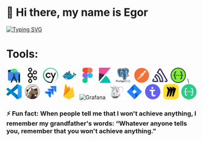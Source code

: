 # 👋 Hi there, my name is Egor
[![Typing SVG](https://readme-typing-svg.demolab.com?font=Fira+Code&pause=1000&color=39ce5ewidth=435&lines=I+Love+testing+🪲)](https://git.io/typing-svg)

# Tools: 

<div>
<img src="https://github.com/devicons/devicon/blob/master/icons/androidstudio/androidstudio-original.svg" title="androidstudio" alt="androidstudio" width="40" height="40"/>&nbsp;
<img src="https://raw.githubusercontent.com/devicons/devicon/54cfe13ac10eaa1ef817a343ab0a9437eb3c2e08/icons/apachekafka/apachekafka-original.svg" title="apachekafka" alt="apachekafka" width="40" height="40"/>&nbsp;
<img src="https://raw.githubusercontent.com/devicons/devicon/54cfe13ac10eaa1ef817a343ab0a9437eb3c2e08/icons/cypressio/cypressio-original.svg" title="cypressio" alt="acypressio" width="40" height="40"/>&nbsp;
<img src="https://raw.githubusercontent.com/devicons/devicon/54cfe13ac10eaa1ef817a343ab0a9437eb3c2e08/icons/docker/docker-original.svg" title="docker" alt="docker" width="40" height="40"/>&nbsp;
<img src="https://raw.githubusercontent.com/devicons/devicon/54cfe13ac10eaa1ef817a343ab0a9437eb3c2e08/icons/figma/figma-original.svg" title="figma" alt="figma" width="40" height="40"/>&nbsp;
<img src="https://raw.githubusercontent.com/devicons/devicon/54cfe13ac10eaa1ef817a343ab0a9437eb3c2e08/icons/kibana/kibana-original.svg" title="kibana" alt="kibana" width="40" height="40"/>&nbsp;
<img src="https://raw.githubusercontent.com/devicons/devicon/54cfe13ac10eaa1ef817a343ab0a9437eb3c2e08/icons/postgresql/postgresql-original-wordmark.svg" title="postgresql" alt="postgresql" width="40" height="40"/>&nbsp;
<img src="https://raw.githubusercontent.com/devicons/devicon/54cfe13ac10eaa1ef817a343ab0a9437eb3c2e08/icons/postman/postman-original.svg" title="postman" alt="postman" width="40" height="40"/>&nbsp;
<img src="https://raw.githubusercontent.com/devicons/devicon/54cfe13ac10eaa1ef817a343ab0a9437eb3c2e08/icons/sentry/sentry-original.svg" title="sentry" alt="sentry" width="40" height="40"/>&nbsp;
<img src="https://raw.githubusercontent.com/devicons/devicon/54cfe13ac10eaa1ef817a343ab0a9437eb3c2e08/icons/swagger/swagger-original.svg" title="swagger" alt="aswagger" width="40" height="40"/>&nbsp;\
<img src="https://raw.githubusercontent.com/devicons/devicon/54cfe13ac10eaa1ef817a343ab0a9437eb3c2e08/icons/vscode/vscode-original.svg" title="vscode" alt="vscode" width="40" height="40"/>&nbsp;
<img src="https://raw.githubusercontent.com/devicons/devicon/54cfe13ac10eaa1ef817a343ab0a9437eb3c2e08/icons/dbeaver/dbeaver-original.svg" title="dbeaver" alt="dbeaver" width="40" height="40"/>&nbsp;
<img src="https://raw.githubusercontent.com/devicons/devicon/54cfe13ac10eaa1ef817a343ab0a9437eb3c2e08/icons/jira/jira-original.svg" title="jira" alt="jira" width="40" height="40"/>&nbsp;
<img src="https://raw.githubusercontent.com/devicons/devicon/54cfe13ac10eaa1ef817a343ab0a9437eb3c2e08/icons/firebase/firebase-original.svg" title="firebase" alt="firebase" width="40" height="40"/>&nbsp;
<img src="https://img.icons8.com/?size=80&id=6WbypxLnLs37&format=png" title="Grafana" alt="Grafana" width="40" height="40"/>&nbsp;
<img src="https://github.com/EgorVodnevQA/EgorVodnevQA/blob/main/icons/Charles.png?raw=true" title="Charles" alt="Charles" width="40" height="40"/>&nbsp;
<img src="https://github.com/EgorVodnevQA/EgorVodnevQA/blob/main/icons/Jira.png?raw=true" title="Jira" alt="Jira" width="40" height="40"/>&nbsp;
<img src="https://github.com/EgorVodnevQA/EgorVodnevQA/blob/main/icons/TestIT.png?raw=true" title="TestIT" alt="TestIT" width="40" height="40"/>&nbsp;
<img src="https://raw.githubusercontent.com/EgorVodnevQA/EgorVodnevQA/7b925bd786ed634bcb8bf1a8d350888fc10b1849/icons/miro-icon-logo.svg" title="miro" alt="miro" width="40" height="40"/>&nbsp;
<img src="https://github.com/EgorVodnevQA/EgorVodnevQA/blob/main/icons/swagger.png?raw=true" title="swagger" alt="swagger" width="40" height="40"/>&nbsp;





  
###  ⚡ Fun fact: When people tell me that I won't achieve anything, I remember my grandfather's words: “Whatever anyone tells you, remember that you won't achieve anything.” 





